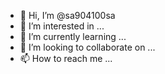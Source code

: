 - 👋 Hi, I’m @sa904100sa
- 👀 I’m interested in ...
- 🌱 I’m currently learning ...
- 💞️ I’m looking to collaborate on ...
- 📫 How to reach me ...

<!---
sa904100sa/sa904100sa is a ✨ special ✨ repository because its `README.md` (this file) appears on your GitHub profile.
You can click the Preview link to take a look at your changes.
--->
